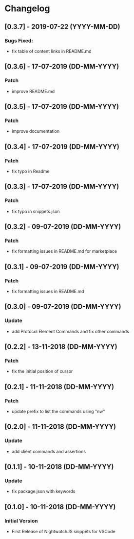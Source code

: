 # Changelog

## [0.3.7] - 2019-07-22 (YYYY-MM-DD)
### Bugs Fixed:
- fix table of content links in README.md

## [0.3.6] - 17-07-2019 (DD-MM-YYYY)
### Patch
- improve README.md

## [0.3.5] - 17-07-2019 (DD-MM-YYYY)
### Patch
- improve documentation

## [0.3.4] - 17-07-2019 (DD-MM-YYYY)
### Patch
- fix typo in Readme

## [0.3.3] - 17-07-2019 (DD-MM-YYYY)
### Patch
- fix typo in snippets.json

## [0.3.2] - 09-07-2019 (DD-MM-YYYY)
### Patch
- fix formatting issues in README.md for marketplace

## [0.3.1] - 09-07-2019 (DD-MM-YYYY)
### Patch
- fix formatting issues in README.md

## [0.3.0] - 09-07-2019 (DD-MM-YYYY)
### Update
- add Protocol Element Commands and fix other commands

## [0.2.2] - 13-11-2018 (DD-MM-YYYY)
### Patch
- fix the initial position of cursor

## [0.2.1] - 11-11-2018 (DD-MM-YYYY)
### Patch
- update prefix to list the commands using "nw"

## [0.2.0] - 11-11-2018 (DD-MM-YYYY)
### Update
- add client commands and assertions

## [0.1.1] - 10-11-2018 (DD-MM-YYYY)
### Update
- fix package.json with keywords

## [0.1.0] - 10-11-2018 (DD-MM-YYYY)
### Initial Version
- First Release of NightwatchJS snippets for VSCode